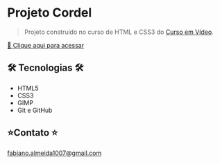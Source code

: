 # Projeto Cordel

>Projeto construído no curso de HTML e CSS3 do [Curso em Vídeo](https://www.cursoemvideo.com).

[🔗 Clique aqui para acessar](https://fabiiano.github.io/projeto-android/)

## 🛠 Tecnologias 🛠

- HTML5
- CSS3
- GIMP
- Git e GitHub

## ⭐Contato ⭐

fabiano.almeida1007@gmail.com
